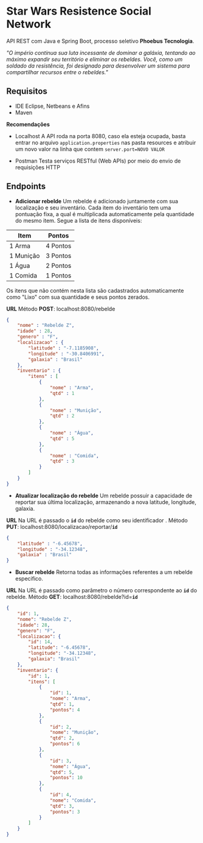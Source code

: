 ﻿
# Star Wars Resistence Social Network
API REST com Java e Spring Boot, processo seletivo **Phoebus Tecnologia**.

*"O império continua sua luta incessante de dominar a galáxia, tentando ao máximo expandir seu território e eliminar os rebeldes. Você, como um soldado da resistência, foi designado para desenvolver um sistema para compartilhar recursos entre o rebeldes."*

## Requisitos
- IDE Eclipse, Netbeans e Afins
- Maven

**Recomendações**
- Localhost
A API roda na porta 8080, caso ela esteja ocupada, basta entrar no arquivo `application.properties` nas pasta resources e atribuir um novo valor na linha que contem `server.port=NOVO VALOR` 

- Postman
Testa serviços RESTful (Web APIs) por meio do envio de requisições HTTP

## Endpoints

- **Adicionar rebelde**
Um rebelde é adicionado juntamente com sua localização e seu inventário.
Cada item do inventário tem uma pontuação fixa, a qual é multiplicada automaticamente pela quantidade do mesmo item. Segue a lista de itens disponíveis:

Item | Pontos
------------ | -------------
1 Arma | 4 Pontos
1 Munição | 3 Pontos
1 Água | 2 Pontos
1 Comida | 1 Pontos

Os itens que não contém nesta lista são cadastrados automaticamente como "Lixo" com sua quantidade e seus pontos zerados.

**URL**
Método **POST**: localhost:8080/rebelde
```json
{
	"nome" : "Rebelde Z",
	"idade" : 28,
	"genero" : "F",
	"localizacao" : {
		"latitude" : "-7.1185908",
		"longitude" : "-30.8406991",
		"galaxia" : "Brasil"
	},
	"inventario" : {
		"itens" : [
			{
				"nome" : "Arma",
				"qtd" : 1
			},
			{
				"nome" : "Munição",
				"qtd" : 2
			},
			{
				"nome" : "Água",
				"qtd" : 5
			},
			{
				"nome" : "Comida",
				"qtd" : 3
			}
		]	
	}
}
```

- **Atualizar localização do rebelde**
Um rebelde possuir a capacidade de reportar sua última localização, armazenando a nova latitude, longitude, galaxia.

**URL**
Na URL é passado o **`id`** do rebelde como seu identificador .
Método **PUT**: localhost:8080/localizacao/reportar/**`id`**
```json
{
	"latitude" : "-6.45678",
	"longitude" : "-34.12348",
	"galaxia" : "Brasil"
}
```

- **Buscar rebelde**
Retorna todas as informações referentes a um rebelde especifico.

**URL**
Na URL é passado como parâmetro  o número correspondente ao **`id`** do rebelde.
Método **GET**: localhost:8080/rebelde?id=**`id`**
```json
{
    "id": 1,
    "nome": "Rebelde Z",
    "idade": 28,
    "genero": "F",
    "localizacao": {
        "id": 14,
        "latitude": "-6.45678",
        "longitude": "-34.12348",
        "galaxia": "Brasil"
    },
    "inventario": {
        "id": 1,
        "itens": [
            {
                "id": 1,
                "nome": "Arma",
                "qtd": 1,
                "pontos": 4
            },
            {
                "id": 2,
                "nome": "Munição",
                "qtd": 2,
                "pontos": 6
            },
            {
                "id": 3,
                "nome": "Água",
                "qtd": 5,
                "pontos": 10
            },
            {
                "id": 4,
                "nome": "Comida",
                "qtd": 3,
                "pontos": 3
            }
        ]
    }
}
```